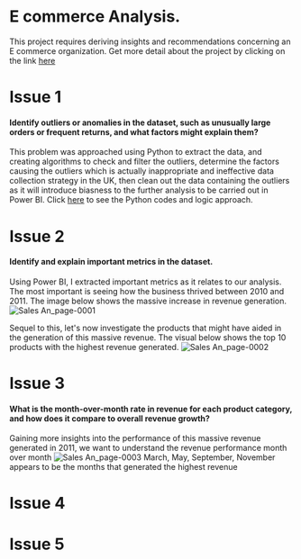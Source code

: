 # E commerce Analysis.
This project requires deriving insights and recommendations concerning an E commerce organization. Get more detail about the project by clicking on the link [here](https://twitter.com/omoalhajaabiola/status/1770801858530914496?t=qFd2T4z57d6A3K_Mg7ibBg&s=08)

# Issue 1 
#### Identify outliers or anomalies in the dataset, such as unusually large orders or frequent returns, and what factors might explain them?
This problem was approached using Python to extract the data, and creating algorithms to check and filter the outliers, determine the factors causing the outliers which is actually inappropriate and ineffective data collection strategy in the UK, then clean out the data containing the outliers as it will introduce biasness to the further analysis to be carried out in Power BI. 
Click [here]() to see the Python codes and logic approach. 

# Issue 2
#### Identify and explain important metrics in the dataset.
Using Power BI, I extracted important metrics as it relates to our analysis. The most important is seeing how the business thrived between 2010 and 2011. The image below shows the massive increase in revenue generation. 
![Sales An_page-0001](https://github.com/victorsomadina/E-commerce-Analysis/assets/103338741/d2f758a8-e8ca-406c-bbe7-bc15131c11ba)

Sequel to this, let's now investigate the products that might have aided in the generation of this massive revenue. The visual below shows the top 10 products with the highest revenue generated.
![Sales An_page-0002](https://github.com/victorsomadina/E-commerce-Analysis/assets/103338741/f21804cf-853f-467d-8a02-7e8cf35e9c6d)

# Issue 3
#### What is the month-over-month rate in revenue for each product category, and how does it compare to overall revenue growth?
Gaining more insights into the performance of this massive revenue generated in 2011, we want to understand the revenue performance month over month 
![Sales An_page-0003](https://github.com/victorsomadina/E-commerce-Analysis/assets/103338741/b9221252-53aa-4157-a1a3-e1fd896f1754)
March, May, September, November appears to be the months that generated the highest revenue 

# Issue 4 
# Issue 5
